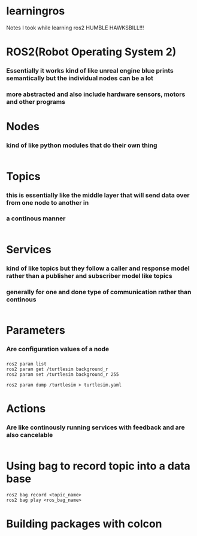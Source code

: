 # learningros
Notes I took while learning ros2 HUMBLE HAWKSBILL!!!

# ROS2(Robot Operating System 2)
### Essentially it works kind of like unreal engine blue prints semantically but the individual nodes can be a lot
### more abstracted and also include hardware sensors, motors and other programs

# Nodes
### kind of like python modules that do their own thing

```
```

# Topics
### this is essentially like the middle layer that will send data over from one node to another in
### a continous manner

```
```

# Services
### kind of like topics but they follow a caller and response model rather than a publisher and subscriber model like topics
### generally for one and done type of communication rather than continous

```
```

# Parameters 
### Are configuration values of a node
### 

```
ros2 param list
ros2 param get /turtlesim background_r
ros2 param set /turtlesim background_r 255

ros2 param dump /turtlesim > turtlesim.yaml
```

# Actions
### Are like continously running services with feedback and are also cancelable
```

```
# Using bag to record topic into a data base
```
ros2 bag record <topic_name>
ros2 bag play <ros_bag_name>
```

# Building packages with colcon

